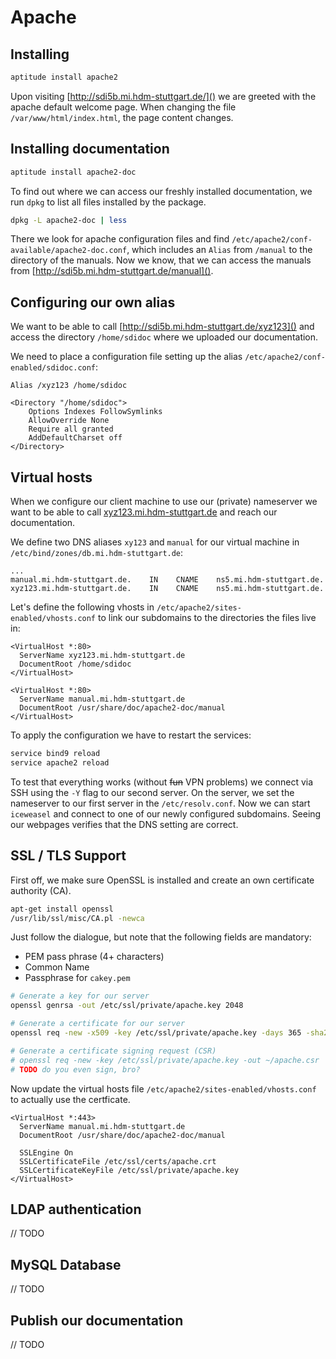 # Apache

## Installing

```bash
aptitude install apache2
```

Upon visiting [http://sdi5b.mi.hdm-stuttgart.de/]() we are greeted with the apache default welcome page. When changing the file `/var/www/html/index.html`, the page content changes.

## Installing documentation

```bash
aptitude install apache2-doc
```

To find out where we can access our freshly installed documentation, we run `dpkg` to list all files installed by the package.

```bash
dpkg -L apache2-doc | less
```

There we look for apache configuration files and find `/etc/apache2/conf-available/apache2-doc.conf`, which includes an `Alias` from `/manual` to the directory of the manuals. Now we know, that we can access the manuals from [http://sdi5b.mi.hdm-stuttgart.de/manual]().

## Configuring our own alias

We want to be able to call [http://sdi5b.mi.hdm-stuttgart.de/xyz123]() and access the directory `/home/sdidoc` where we uploaded our documentation.

We need to place a configuration file setting up the alias `/etc/apache2/conf-enabled/sdidoc.conf`:

```aconf
Alias /xyz123 /home/sdidoc

<Directory "/home/sdidoc">
    Options Indexes FollowSymlinks
    AllowOverride None
    Require all granted
    AddDefaultCharset off
</Directory>
```

## Virtual hosts

When we configure our client machine to use our (private) nameserver we want to be able to call [xyz123.mi.hdm-stuttgart.de]() and reach our documentation.

We define two DNS aliases `xy123` and `manual` for our virtual machine in `/etc/bind/zones/db.mi.hdm-stuttgart.de`:

```
...
manual.mi.hdm-stuttgart.de.    IN    CNAME    ns5.mi.hdm-stuttgart.de.
xyz123.mi.hdm-stuttgart.de.    IN    CNAME    ns5.mi.hdm-stuttgart.de.
```

Let's define the following vhosts in `/etc/apache2/sites-enabled/vhosts.conf` to link our subdomains to the directories the files live in:

```aconf
<VirtualHost *:80>
  ServerName xyz123.mi.hdm-stuttgart.de
  DocumentRoot /home/sdidoc
</VirtualHost>

<VirtualHost *:80>
  ServerName manual.mi.hdm-stuttgart.de
  DocumentRoot /usr/share/doc/apache2-doc/manual
</VirtualHost>
```

To apply the configuration we have to restart the services:

```bash
service bind9 reload
service apache2 reload
```

To test that everything works (without ~~fun~~ VPN problems) we connect via SSH  using the `-Y` flag to our second server. On the server, we set the nameserver to our first server in the `/etc/resolv.conf`. Now we can start `iceweasel` and connect to one of our newly configured subdomains. Seeing our webpages verifies that the DNS setting are correct.

## SSL / TLS Support

First off, we make sure OpenSSL is installed and create an own certificate authority (CA).

```bash
apt-get install openssl
/usr/lib/ssl/misc/CA.pl -newca
```

Just follow the dialogue, but note that the following fields are mandatory:

- PEM pass phrase (4+ characters)
- Common Name
- Passphrase for `cakey.pem`

```bash
# Generate a key for our server
openssl genrsa -out /etc/ssl/private/apache.key 2048

# Generate a certificate for our server
openssl req -new -x509 -key /etc/ssl/private/apache.key -days 365 -sha256 -out /etc/ssl/certs/apache.crt

# Generate a certificate signing request (CSR)
# openssl req -new -key /etc/ssl/private/apache.key -out ~/apache.csr
# TODO do you even sign, bro?
```

Now update the virtual hosts file `/etc/apache2/sites-enabled/vhosts.conf` to actually use the certficate.

```aconf
<VirtualHost *:443>
  ServerName manual.mi.hdm-stuttgart.de
  DocumentRoot /usr/share/doc/apache2-doc/manual

  SSLEngine On
  SSLCertificateFile /etc/ssl/certs/apache.crt
  SSLCertificateKeyFile /etc/ssl/private/apache.key
</VirtualHost>
```

## LDAP authentication

// TODO

## MySQL Database

// TODO

## Publish our documentation

// TODO

